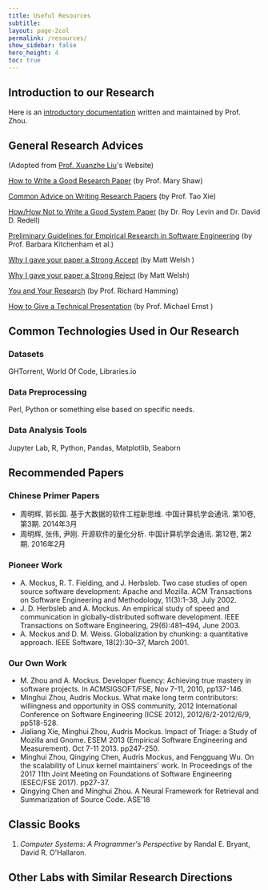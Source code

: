 ```yaml
---
title: Useful Resources
subtitle:
layout: page-2col
permalink: /resources/
show_sidebar: false
hero_height: 4
toc: true
---
```


## Introduction to our Research

Here is an [introductory documentation](https://github.com/minghuizhou/ResearchIntroduction/blob/master/%E7%A0%94%E7%A9%B6%E6%96%B9%E5%90%91%E4%BB%8B%E7%BB%8D.docx) written and maintained by Prof. Zhou.

## General Research Advices

(Adopted from [Prof. Xuanzhe Liu](liuxuanzhe.com)'s Website)

[How to Write a Good Research Paper](http://spoke.compose.cs.cmu.edu/write/) (by Prof. Mary Shaw)

[Common Advice on Writing Research Papers](http://taoxie.cs.illinois.edu/publications/writepapers.pdf) (by Prof. Tao Xie)

[How/How Not to Write a Good System Paper](https://www.usenix.org/legacy/publications/library/proceedings/dsl97/good_paper.html) (by Dr. Roy Levin and Dr. David D. Redell)

[Preliminary Guidelines for Empirical Research in Software Engineering](http://dl.acm.org/citation.cfm?id=636197) (by Prof. Barbara Kitchenham et al.)

[Why I gave your paper a Strong Accept](http://matt-welsh.blogspot.hk/2016/04/why-i-gave-your-paper-strong-accept.html) (by Matt Welsh )

[Why I gave your paper a Strong Reject](http://matt-welsh.blogspot.hk/2016/04/why-i-gave-your-paper-strong-reject.html) (by Matt Welsh)

[You and Your Research](http://www.cs.virginia.edu/~robins/YouAndYourResearch.html) (by Prof. Richard Hamming)

[How to Give a Technical Presentation](http://homes.cs.washington.edu/~mernst/advice/giving-talk.html) (by Prof. Michael Ernst ) 

## Common Technologies Used in Our Research

### Datasets

GHTorrent, World Of Code, Libraries.io

### Data Preprocessing

Perl, Python or something else based on specific needs.

### Data Analysis Tools

Jupyter Lab, R, Python, Pandas, Matplotlib, Seaborn

## Recommended Papers

### Chinese Primer Papers

* 周明辉, 郭长国. 基于大数据的软件工程新思维. 中国计算机学会通讯. 第10卷, 第3期. 2014年3月
* 周明辉, 张伟, 尹刚. 开源软件的量化分析. 中国计算机学会通讯. 第12卷, 第2期. 2016年2月

### Pioneer Work

* A. Mockus, R. T. Fielding, and J. Herbsleb. Two case studies of open source software development: Apache and Mozilla. ACM Transactions on Software Engineering and Methodology, 11(3):1–38, July 2002.
* J. D. Herbsleb and A. Mockus. An empirical study of speed and communication in globally-distributed software development. IEEE Transactions on Software Engineering, 29(6):481–494, June 2003.
* A. Mockus and D. M. Weiss. Globalization by chunking: a quantitative approach. IEEE Software, 18(2):30–37, March 2001.

### Our Own Work

* M. Zhou and A. Mockus. Developer fluency: Achieving true mastery in software projects. In ACMSIGSOFT/FSE, Nov 7-11, 2010, pp137-146.
* Minghui Zhou, Audris Mockus. What make long term contributors: willingness and opportunity in OSS community, 2012 International Conference on Software Engineering (ICSE 2012), 2012/6/2-2012/6/9, pp518-528.
* Jialiang Xie, Minghui Zhou, Audris Mockus. Impact of Triage: a Study of Mozilla and Gnome. ESEM 2013 (Empirical Software Engineering and Measurement). Oct 7-11 2013. pp247-250.
* Minghui Zhou, Qingying Chen, Audris Mockus, and Fengguang Wu. On the scalability of Linux kernel maintainers' work. In Proceedings of the 2017 11th Joint Meeting on Foundations of Software Engineering (ESEC/FSE 2017). pp27-37.
* Qingying Chen and Minghui Zhou. A Neural Framework for Retrieval and Summarization of Source Code. ASE’18

## Classic Books

1. *Computer Systems: A Programmer's Perspective* by Randal E. Bryant, David R. O'Hallaron.

## Other Labs with Similar Research Directions

